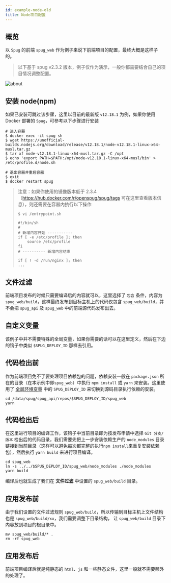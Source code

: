 ```yaml
---
id: example-node-old
title: Node项目配置
---
```


## 概览
以 `Spug` 的前端 `spug_web` 作为例子来说下前端项目的配置，最终大概是这样子的。
> 以下基于 spug v2.3.2 版本，例子仅作为演示，一般你都需要结合自己的项目情况调整配置。

![about](/images/example-node-1.jpg)

## 安装 node(npm)
如果已安装可跳过该步骤，这里以目前的最新版 `v12.18.1` 为例，如果你使用 Docker 部署的 `Spug`，可参考以下步骤进行安装
```shell script
# 进入容器
$ docker exec -it spug sh
$ wget https://unofficial-builds.nodejs.org/download/release/v12.18.1/node-v12.18.1-linux-x64-musl.tar.gz
$ tar xf node-v12.18.1-linux-x64-musl.tar.gz -C /opt
$ echo 'export PATH=$PATH:/opt/node-v12.18.1-linux-x64-musl/bin' > /etc/profile.d/node.sh

# 退出容器并重启容器
$ exit
$ docker restart spug
```
> 注意：如果你使用的镜像版本低于 2.3.4（https://hub.docker.com/r/openspug/spug/tags 可在这里查看版本信息），则还需要在容器内执行以下操作
> ```shell script
> $ vi /entrypoint.sh
> 
> #!/bin/sh
> #
> # 新增内容开始 -----------
> if [ -e /etc/profile ]; then
>     source /etc/profile
> fi
> # ---------- 新增内容结束
> 
> if [ ! -d /run/nginx ]; then
> ...
> ```

## 文件过滤
前端项目发布的时候只需要编译后的内容就可以，这里选择了 `包含` 条件，内容为 `spug_web/build`，这样最终发布到目标主机上的代码仅包含
`spug_web/build`，并不会把 `spug_api` 及 `spug_web` 中的前端源代码发布出去。

## 自定义变量
该例子中并不需要特殊的全局变量，如果你需要的话可以在这里定义，然后在下边的钩子中类似 `$SPUG_DEPLOY_ID` 那样去引用。

## 代码检出前
作为前端项目免不了要处理项目依赖包的问题，依赖安装一般在 `package.json` 所在的目录（在本示例中即`spug_web`）中执行 `npm install`
或 `yarn` 来安装。这里使用了 [全局环境变量](https://spug.dev/docs/deploy-config/#%E5%85%A8%E5%B1%80%E5%8F%98%E9%87%8F) 中的
`SPUG_DEPLOY_ID` 来切换到源码目录执行依赖的安装。
```shell script
cd /data/spug/spug_api/repos/$SPUG_DEPLOY_ID/spug_web
yarn
```

## 代码检出后
在这里进行项目的编译工作，该钩子中当前目录即为按发布申请中选择 `Git 分支/版本` 检出后的代码目录，我们需要先把上一步安装依赖生产的 `node_modules`
目录链接到当前目录（这样可以避免每次都完整的执行`npm install`来重复安装依赖包），然后执行 `yarn build` 来进行项目编译。
```shell script
cd spug_web
ln -s ../../$SPUG_DEPLOY_ID/spug_web/node_modules ./node_modules
yarn build
```
编译后也就生成了我们在 **文件过滤** 中设置的 `spug_web/build` 目录。

## 应用发布前
由于我们设置的文件过滤规则 `spug_web/build`，所以传输到目标主机上文件结构也是 `spug_web/build/xx`，我们需要调整下目录结构，
让 `spug_web/build` 目录下内容放到项目的根目录中。
```shell script
mv spug_web/build/* .
rm -rf spug_web
```

## 应用发布后
前端项目编译后就是纯静态的 `html`、`js` 和一些静态文件，这里一般就不需要额外的处理了。

